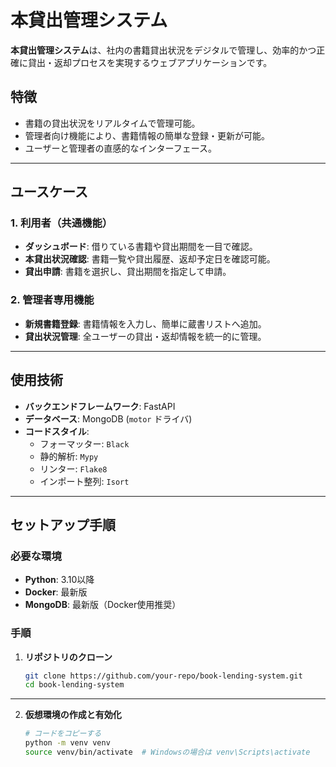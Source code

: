 # 本貸出管理システム

**本貸出管理システム**は、社内の書籍貸出状況をデジタルで管理し、効率的かつ正確に貸出・返却プロセスを実現するウェブアプリケーションです。

## 特徴

- 書籍の貸出状況をリアルタイムで管理可能。
- 管理者向け機能により、書籍情報の簡単な登録・更新が可能。
- ユーザーと管理者の直感的なインターフェース。

---

## ユースケース

### 1. 利用者（共通機能）
- **ダッシュボード**: 借りている書籍や貸出期間を一目で確認。
- **本貸出状況確認**: 書籍一覧や貸出履歴、返却予定日を確認可能。
- **貸出申請**: 書籍を選択し、貸出期間を指定して申請。

### 2. 管理者専用機能
- **新規書籍登録**: 書籍情報を入力し、簡単に蔵書リストへ追加。
- **貸出状況管理**: 全ユーザーの貸出・返却情報を統一的に管理。

---

## 使用技術

- **バックエンドフレームワーク**: FastAPI
- **データベース**: MongoDB (`motor` ドライバ)
- **コードスタイル**:
  - フォーマッター: `Black`
  - 静的解析: `Mypy`
  - リンター: `Flake8`
  - インポート整列: `Isort`

---

## セットアップ手順

### 必要な環境
- **Python**: 3.10以降
- **Docker**: 最新版
- **MongoDB**: 最新版（Docker使用推奨）

### 手順
1. **リポジトリのクローン**
   ```bash
   git clone https://github.com/your-repo/book-lending-system.git
   cd book-lending-system
    ```

---

2. **仮想環境の作成と有効化**

    ```bash
    # コードをコピーする
    python -m venv venv
    source venv/bin/activate  # Windowsの場合は venv\Scripts\activate
    ```
